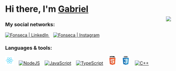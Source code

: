 <p align="center">
    <h1>Hi there, I'm <a href="#" target="_blank">Gabriel</a></h1>
</p>

### My social networks:

<a href="https://linkedin.com/in/andrevitalb/" target="_blank">
    <img alt="Fonseca | LinkedIn" width="25px" src="https://seeklogo.com/images/L/linkedin-in-icon-logo-2E34704F04-seeklogo.com.png">
</a>
&nbsp;&nbsp;
<a href="https://instagram.com/im_andrevital" target="_blank">
    <img alt="Fonseca | Instagram" width="25px" src="https://seeklogo.com/images/I/instagram-new-2016-logo-D9D42A0AD4-seeklogo.com.png">
</a>

<img src="https://i.imgur.com/WL3Ymem.png" style="width: 200px; position: absolute; right: 10px; top: 130px;"/>

<br/>

### Languages & tools:

[<img alt="React" width="28px" src="https://raw.githubusercontent.com/github/explore/80688e429a7d4ef2fca1e82350fe8e3517d3494d/topics/react/react.png" />](#)
&nbsp;&nbsp;
[<img alt="NodeJS" width="28px" src="https://seeklogo.com/images/N/nodejs-logo-FBE122E377-seeklogo.com.png">](#)
&nbsp;&nbsp;
[<img alt="JavaScript" width="28px" src="https://seeklogo.com/images/J/javascript-js-logo-2949701702-seeklogo.com.png" />](#)
&nbsp;&nbsp;
[<img alt="TypeScript" width="28px" src="https://upload.wikimedia.org/wikipedia/commons/thumb/4/4c/Typescript_logo_2020.svg/1200px-Typescript_logo_2020.svg.png" />](#)
&nbsp;&nbsp;
[<img alt="HTML5" width="28px" src="https://raw.githubusercontent.com/github/explore/80688e429a7d4ef2fca1e82350fe8e3517d3494d/topics/html/html.png" />](#)
&nbsp;&nbsp;
[<img alt="CSS3" width="28px" src="https://raw.githubusercontent.com/github/explore/80688e429a7d4ef2fca1e82350fe8e3517d3494d/topics/css/css.png" />](#)
&nbsp;&nbsp;
[<img alt="C++" width="28px" src="https://seeklogo.com/images/C/c-logo-1B1817C041-seeklogo.com.png" />](#)
&nbsp;&nbsp;
